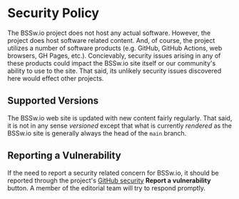 # Security Policy

The BSSw.io project does not host any actual software.
However, the project does host software related content.
And, of course, the project utilizes a number of software products (e.g. GitHub, GitHub Actions, web browsers, GH Pages, etc.).
Concievably, security issues arising in any of these products could impact the BSSw.io site itself or our community's ability to use to the site.
That said, its unlikely security issues discovered here would effect other projects.

## Supported Versions

The BSSw.io web site is updated with new content fairly regularly.
That said, it is not in any sense *versioned* except that what is currently *rendered* as the BSSw.io site is generally always the head of the `main` branch.

## Reporting a Vulnerability

If the need to report a security related concern for BSSw.io, it should be reported through the project's [GitHub security](https://github.com/betterscientificsoftware/bssw.io/security/advisories/new) **Report a vulnerability** button.
A member of the editorial team will try to respond promptly.
